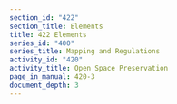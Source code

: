 ```yaml
---
section_id: "422"
section_title: Elements
title: 422 Elements
series_id: "400"
series_title: Mapping and Regulations
activity_id: "420"
activity_title: Open Space Preservation
page_in_manual: 420-3
document_depth: 3
---
```

